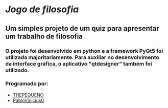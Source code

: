 # *Jogo de filosofia*
## Um simples projeto de um quiz para apresentar um trabalho de filosofia

### O projeto foi desenvolvido em python e a framework PyQt5 foi utilizada majoritariamente. Para auxiliar no desenvolvimento da interface gráfica, o aplicativo "qtdesigner" também foi utilizado.

### Programado por:
- [THEPEQUENO](https://github.com/THEPEQUENO)
- [PabloVinicius0](https://github.com/Pablo-Vinicius0)